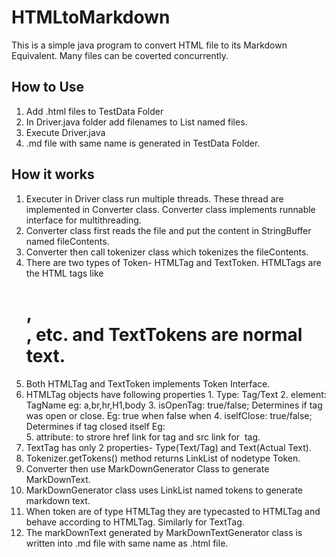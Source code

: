 # HTMLtoMarkdown
This is a simple java program to convert HTML file to its Markdown Equivalent. Many files can be coverted concurrently.

## How to Use
  1. Add .html files to TestData Folder
  2. In Driver.java folder add filenames to List named files.
  3. Execute Driver.java
  4. .md file with same name is generated in TestData Folder.
  
## How it works
  1. Executer in Driver class run multiple threads. These thread are implemented in Converter class. Converter class implements runnable interface for multithreading.
  2. Converter class first reads the file and put the content in StringBuffer named fileContents.
  3. Converter then call tokenizer class which tokenizes the fileContents.
  4. There are two types of Token- HTMLTag and TextToken. HTMLTags are the HTML tags like <H1> , <BR> , <body> etc. and TextTokens are normal text.
  4. Both HTMLTag and TextToken implements Token Interface.
  5. HTMLTag objects have following properties
    1. Type: Tag/Text
    2. element: TagName eg: a,br,hr,H1,body
    3. isOpenTag: true/false; Determines if tag was open or close. Eg: true when <body> false when </body>
    4. iselfClose: true/false; Determines if tag closed itself Eg:<br/>
    5. attribute: to strore href link for <a> tag and src link for <img> tag.
  6. TextTag has only 2 properties- Type(Text/Tag) and Text(Actual Text).
  7. Tokenizer.getTokens() method returns LinkList of nodetype Token.
  8. Converter then use MarkDownGenerator Class to generate MarkDownText.
  9. MarkDownGenerator class uses LinkList<Token> named tokens to generate markdown text.
  10. When token are of type HTMLTag they are typecasted to HTMLTag and behave according to HTMLTag. Similarly for TextTag.
  11. The markDownText generated by MarkDownTextGenerator class is written into .md file with same name as .html file.
  
